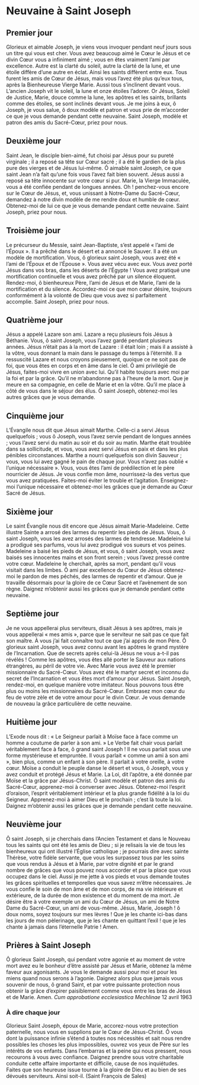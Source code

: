 # Neuvaine à Saint Joseph

## Premier jour
Glorieux et aimable Joseph, je viens vous invoquer pendant neuf jours sous un titre qui vous est cher. Vous avez beaucoup aimé le Cœur le Jésus et ce divin Cœur vous a infiniment aimé ; vous en êtes vraiment l’ami par excellence. Autre est la clarté du soleil, autre la clarté de la lune, et une étoile diffère d’une autre en éclat. Ainsi les saints diffèrent entre eux. Tous furent les amis de Cœur de Jésus, mais vous l’avez été plus qu’eux tous, après la Bienheureuse Vierge Marie. Aussi tous s’inclinent devant vous. L’ancien Joseph vit le soleil, la lune et onze étoiles l’adorer. Or Jésus, Soleil de Justice, Marie, douce comme la lune, les apôtres et les saints, brillants comme des étoiles, se sont inclinés devant vous.
Je me joins à eux, ô Joseph, je vous salue, ô doux modèle et patron et vous prie de m’accorder ce que je vous demande pendant cette neuvaine.
Saint Joseph, modèle et patron des amis du Sacré-Cœur, priez pour nous.

## Deuxième jour
Saint Jean, le disciple bien-aimé, fut choisi par Jésus pour su pureté virginale ; il a reposé sa tête sur Cœur sacré ; il a été le gardien de la plus pure des vierges et de Jésus lui-même. Ô aimable saint Joseph, ce que saint Jean n’a fait qu’une fois vous l’avez fait bien souvent. Jésus aussi a reposé sa tête innocente sur votre cœur si pur. Marie, la Vierge Immaculée, vous a été confiée pendant de longues années.
Oh ! penchez-vous encore sur le Cœur de Jésus, et, vous unissant à Notre-Dame du Sacré-Cœur, demandez à notre divin modèle de me rendre doux et humble de cœur. Obtenez-moi de lui ce que je vous demande pendant cette neuvaine.
Saint Joseph, priez pour nous.

## Troisième jour
Le précurseur du Messie, saint Jean-Baptiste, s’est appelé « l’ami de l’Époux ». Il a prêché dans le désert et a annoncé le Sauver. Il a été un modèle de mortification. Vous, ô glorieux saint Joseph, vous avez été « l’ami de l’Époux et de l’Épouse ». Vous avez vécu avec eux. Vous avez porté Jésus dans vos bras, dans les déserts de l’Égypte ! Vous avez pratiqué une mortification continuelle et vous avez prêché par un silence éloquent.
Rendez-moi, ô bienheureux Père, l’ami de Jésus et de Marie, l’ami de la mortification et du silence. Accordez-moi ce que mon cœur désire, toujours conformément à la volonté de Dieu que vous avez si parfaitement accomplie.
Saint Joseph, priez pour nous.

## Quatrième jour
Jésus a appelé Lazare son ami. Lazare a reçu plusieurs fois Jésus à Béthanie. Vous, ô saint Joseph, vous l’avez gardé pendant plusieurs années. Jésus n’était pas à la mort de Lazare : il était loin ; mais il a assisté à la vôtre, vous donnant la main dans le passage du temps à l’éternité. Il a ressuscité Lazare et nous croyons pieusement, quoique ce ne soit pas de foi, que vous êtes en corps et en âme dans le ciel.
Ô ami privilégié de Jésus, faites-moi vivre en union avec lui. Qu’il habite toujours avec moi par la foi et par la grâce.
Qu’il ne m’abandonne pas à l’heure de la mort.
Que je meure en sa compagnie, en celle de Marie et en la vôtre.
Qu’il me place à côté de vous dans le séjour des élus.
Ô saint Joseph, obtenez-moi les autres grâces que je vous demande.

## Cinquième jour
L’Évangile nous dit que Jésus aimait Marthe. Celle-ci a servi Jésus quelquefois ; vous ô Joseph, vous l’avez servie pendant de longues années ; vous l’avez servi du matin au soir et du soir au matin. Marthe était troublée dans sa sollicitude, et vous, vous avez servi Jésus en paix et dans les plus pénibles circonstances. Marthe a nourri quelquefois son divin Sauveur ; vous, vous lui avez gagné le pain de chaque jour.
Vous n’avez pas oublié « l’unique nécessaire ».
Vous, vous êtes l’ami de prédilection et le père nourricier de Jésus. Je vous confie mon âme, nourrissez-la des vertus que vous avez pratiquées. Faites-moi éviter le trouble et l’agitation. Enseignez-moi l’unique nécessaire et obtenez-moi les grâces que je demande au Cœur Sacré de Jésus.

## Sixième jour
Le saint Évangile nous dit encore que Jésus aimait Marie-Madeleine. Cette illustre Sainte a arrosé des larmes du repentir les pieds de Jésus. Vous, ô saint Joseph, vous les avez arrosés des larmes de tendresse. Madeleine lui a prodigué ses parfums, vous lui avez prodigué vos sueurs et vos peines. Madeleine a baisé les pieds de Jésus, et vous, ô saint Joseph, vous avez baisés ses innocentes mains et son front serein ; vous l’avez pressé contre votre cœur. Madeleine le cherchait, après sa mort, pendant qu’il vous visitait dans les limbes.
Ô ami par excellence du Cœur de Jésus obtenez-moi le pardon de mes péchés, des larmes de repentir et d’amour. Que je travaille désormais pour la gloire de ce Cœur Sacré et l’avènement de son règne. Daignez m’obtenir aussi les grâces que je demande pendant cette neuvaine.

## Septième jour
Je ne vous appellerai plus serviteurs, disait Jésus à ses apôtres, mais je vous appellerai « mes amis », parce que le serviteur ne sait pas ce que fait son maître. À vous j’ai fait connaître tout ce que j’ai appris de mon Père. Ô glorieux saint Joseph, vous avez connu avant les apôtres le grand mystère de l’Incarnation. Que de secrets après celui-là Jésus ne vous a-t-il pas révélés ! Comme les apôtres, vous êtes allé porter le Sauveur aux nations étrangères, au péril de votre vie. Avec Marie vous avez été le premier missionnaire du Sacré-Cœur. Vous avez été le martyr secret et inconnu du secret de l’Incarnation et vous êtes mort d’amour pour Jésus.
Saint Joseph, rendez-moi, en quelque manière votre imitateur. Nous pouvons tous être plus ou moins les missionnaires du Sacré-Cœur. Embrasez mon cœur du feu de votre zèle et de votre amour pour le divin Cœur. Je vous demande de nouveau la grâce particulière de cette neuvaine.

## Huitième jour
L’Exode nous dit : « Le Seigneur parlait à Moïse face à face comme un homme a coutume de parler à son ami. »
Le Verbe fait chair vous parlait véritablement face à face, ô grand saint Joseph ! Il ne vous parlait sous une forme mystérieuse et empruntée. Il vous parlait « comme un ami à son ami », bien plus, comme un enfant à son père. Il parlait à votre oreille, à votre cœur.
Moïse a conduit le peuple danse le désert et vous, ô Joseph, vous y avez conduit et protégé Jésus et Marie. La Loi, dit l’apôtre, a été donnée par Moïse et la grâce par Jésus-Christ.
Ô saint modèle et patron des amis du Sacré-Cœur, apprenez-moi à converser avec Jésus. Obtenez-moi l’esprit d’oraison, l’esprit véritablement intérieur et la plus grande fidélité à la loi du Seigneur. Apprenez-moi à aimer Dieu et le prochain ; c’est là toute la loi. Daignez m’obtenir aussi les grâces que je demande pendant cette neuvaine.

## Neuvième jour
Ô saint Joseph, si je cherchais dans l’Ancien Testament et dans le Nouveau tous les saints qui ont été les amis de Dieu ; si je relisais la vie de tous les bienheureux qui ont illustré l’Église catholique ; je pourrais dire avec sainte Thérèse, votre fidèle servante, que vous les surpassez tous par les soins que vous rendus à Jésus et à Marie, par votre dignité et par le grand nombre de grâces que vous pouvez nous accorder et par la place que vous occupez dans le ciel.
Aussi je me jette à vos pieds et vous demande toutes les grâces spirituelles et temporelles que vous savez m’être nécessaires. Je vous confie le soin de mon âme et de mon corps, de ma vie intérieure et extérieure, de la durée de mon existence et du moment de ma mort. Je désire être à votre exemple un ami du Cœur de Jésus, un ami de Notre Dame du Sacré-Cœur, un ami de vous-même.
Jésus, Marie, Joseph ! ô doux noms, soyez toujours sur mes lèvres !
Que je les chante ici-bas dans les jours de mon pèlerinage, que je les chante en quittant l’exil ! que je les chante à jamais dans l’éternelle Patrie ! Amen.

## Prières à Saint Joseph

Ô glorieux Saint Joseph, qui pendant votre agonie et au moment de votre mort avez eu le bonheur d’être assisté par Jésus et Marie, obtenez la même faveur aux agonisants. Je vous le demande aussi pour moi et pour les miens quand nous serons à l’agonie. Daignez alors plus que jamais vous souvenir de nous, ô grand Saint, et par votre puissante protection nous obtenir la grâce d’expirer paisiblement comme vous entre les bras de Jésus et de Marie. Amen.
*Cum approbatione ecclesiastica Mechlinae* 12 avril 1963

### À dire chaque jour
Glorieux Saint Joseph, époux de Marie, accorez-nous votre protection paternelle, nous vous en supplions par le Cœur de Jésus-Christ.
Ô vous dont la puissance infinie s’étend à toutes nos nécessités et sait nous rendre possibles les choses les plus impossibles, ouvrez vos yeux de Père sur les intérêts de vos enfants. Dans l’embarras et la peine qui nous pressent, nous recourons à vous avec confiance. Daignez prendre sous votre charitable conduite cette affaire importante et difficile, cause de nos inquiétudes. Faites que son heureuse issue tourne à la gloire de Dieu et au bien de ses dévoués serviteurs. Ainsi soit-il. (Saint François de Sales)
